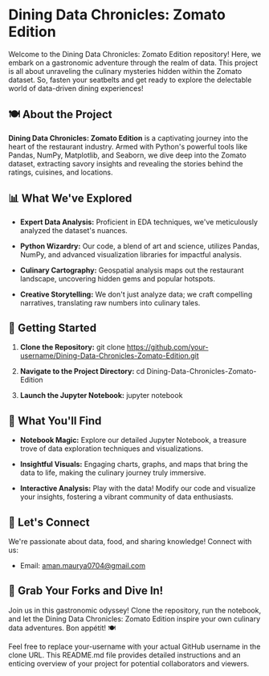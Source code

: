 # Dining Data Chronicles: Zomato Edition

Welcome to the Dining Data Chronicles: Zomato Edition repository! Here, we embark on a gastronomic adventure through the realm of data. This project is all about unraveling the culinary mysteries hidden within the Zomato dataset. So, fasten your seatbelts and get ready to explore the delectable world of data-driven dining experiences!

## 🍽️ About the Project

**Dining Data Chronicles: Zomato Edition** is a captivating journey into the heart of the restaurant industry. Armed with Python's powerful tools like Pandas, NumPy, Matplotlib, and Seaborn, we dive deep into the Zomato dataset, extracting savory insights and revealing the stories behind the ratings, cuisines, and locations.

## 📊 What We've Explored

- **Expert Data Analysis:** Proficient in EDA techniques, we've meticulously analyzed the dataset's nuances.
  
- **Python Wizardry:** Our code, a blend of art and science, utilizes Pandas, NumPy, and advanced visualization libraries for impactful analysis.

- **Culinary Cartography:** Geospatial analysis maps out the restaurant landscape, uncovering hidden gems and popular hotspots.

- **Creative Storytelling:** We don't just analyze data; we craft compelling narratives, translating raw numbers into culinary tales.

## 🚀 Getting Started

1. **Clone the Repository:**
git clone https://github.com/your-username/Dining-Data-Chronicles-Zomato-Edition.git


2. **Navigate to the Project Directory:**
cd Dining-Data-Chronicles-Zomato-Edition


3. **Launch the Jupyter Notebook:**
jupyter notebook


## 🌟 What You'll Find

- **Notebook Magic:** Explore our detailed Jupyter Notebook, a treasure trove of data exploration techniques and visualizations.

- **Insightful Visuals:** Engaging charts, graphs, and maps that bring the data to life, making the culinary journey truly immersive.

- **Interactive Analysis:** Play with the data! Modify our code and visualize your insights, fostering a vibrant community of data enthusiasts.

## 🎉 Let's Connect

We're passionate about data, food, and sharing knowledge! Connect with us:

- Email: aman.maurya0704@gmail.com

## 🍕 Grab Your Forks and Dive In!

Join us in this gastronomic odyssey! Clone the repository, run the notebook, and let the Dining Data Chronicles: Zomato Edition inspire your own culinary data adventures. Bon appétit! 🍽️

Feel free to replace your-username with your actual GitHub username in the clone URL. This README.md file provides detailed instructions and an enticing overview of your project for potential collaborators and viewers.

